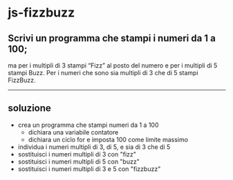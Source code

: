 # js-fizzbuzz

## Scrivi un programma che stampi i numeri da 1 a 100;
ma per i multipli di 3 stampi “Fizz” al posto del numero e per i multipli di 5 stampi Buzz.
Per i numeri che sono sia multipli di 3 che di 5 stampi FizzBuzz.

---

## soluzione

- crea un programma che stampi numeri da 1 a 100
    - dichiara una variabile contatore
    - dichiara un ciclo for e imposta 100 come limite massimo
- individua i numeri multipli di 3, di 5, e sia di 3 che di 5
- sostituisci i numeri multipli di 3 con "fizz"
- sostituisci i numeri multipli di 5 con "buzz"
- sostituisci i numeri multipli di 3 e 5 con "fizzbuzz"